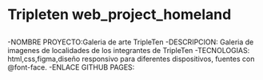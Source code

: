 # Tripleten web_project_homeland

##

-NOMBRE PROYECTO:Galeria de arte TripleTen
-DESCRIPCION: Galeria de imagenes de localidades de los integrantes de TripleTen
-TECNOLOGIAS: html,css,figma,diseño responsivo para diferentes dispositivos, fuentes con @font-face.
-ENLACE GITHUB PAGES:
